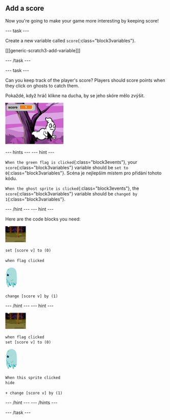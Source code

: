 ## Add a score

Now you're going to make your game more interesting by keeping score!

\--- task \---

Create a new variable called `score`{:class="block3variables"}.

[[[generic-scratch3-add-variable]]]

\--- /task \---

\--- task \---

Can you keep track of the player's score? Players should score points when they click on ghosts to catch them.

Pokaždé, když hráč klikne na ducha, by se jeho skóre mělo zvýšit.

![Zvýšení skóre](images/ghost-score-test.png)

\--- hints \--- \--- hint \---

`When the green flag is clicked`{:class="block3events"}, your `score`{:class="block3variables"} variable should be `set to 0`{:class="block3variables"}. Scéna je nejlepším místem pro přidání tohoto kódu.

`When the ghost sprite is clicked`{:class="block3events"}, the `score`{:class="block3variables"} variable should be `changed by 1`{:class="block3variables"}.

\--- /hint \--- \--- hint \---

Here are the code blocks you need:

![backdrop icon](images/ghost-backdrop.png)

```blocks3
set [score v] to (0)

when flag clicked
```

![ghost-sprite](images/ghost-sprite.png)

```blocks3
change [score v] by (1)
```

\--- /hint \--- \--- hint \---

![backdrop icon](images/ghost-backdrop.png)

```blocks3
when flag clicked
set [score v] to (0)
```

![ghost-sprite](images/ghost-sprite.png)

```blocks3
When this sprite clicked
hide

+ change [score v] by (1)
```

\--- /hint \--- \--- /hints \---

\--- /task \---
